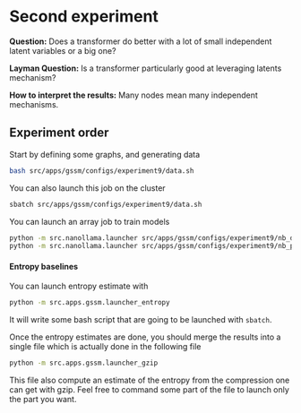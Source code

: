 # Second experiment

**Question:**
Does a transformer do better with a lot of small independent latent variables or a big one?

**Layman Question:**
Is a transformer particularly good at leveraging latents mechanism?

**How to interpret the results:**
Many nodes mean many independent mechanisms.

## Experiment order
Start by defining some graphs, and generating data
```bash
bash src/apps/gssm/configs/experiment9/data.sh
```
You can also launch this job on the cluster
```bash
sbatch src/apps/gssm/configs/experiment9/data.sh
```

You can launch an array job to train models
```bash
python -m src.nanollama.launcher src/apps/gssm/configs/experiment9/nb_data.yaml
python -m src.nanollama.launcher src/apps/gssm/configs/experiment9/nb_params.yaml
```

#### Entropy baselines
You can launch entropy estimate with 
```bash
python -m src.apps.gssm.launcher_entropy
```
It will write some bash script that are going to be launched with `sbatch`.

Once the entropy estimates are done, you should merge the results into a single file which is actually done in the following file
```bash
python -m src.apps.gssm.launcher_gzip
```
This file also compute an estimate of the entropy from the compression one can get with gzip.
Feel free to command some part of the file to launch only the part you want.
